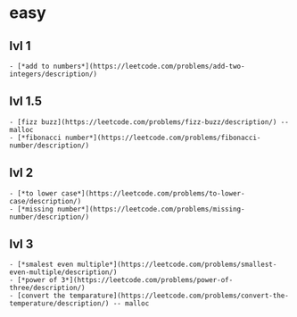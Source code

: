 # easy
## lvl 1
    - [*add to numbers*](https://leetcode.com/problems/add-two-integers/description/)
## lvl 1.5
    - [fizz buzz](https://leetcode.com/problems/fizz-buzz/description/) -- malloc
    - [*fibonacci number*](https://leetcode.com/problems/fibonacci-number/description/)
## lvl 2
    - [*to lower case*](https://leetcode.com/problems/to-lower-case/description/)
    - [*missing number*](https://leetcode.com/problems/missing-number/description/)
## lvl 3
    - [*smalest even multiple*](https://leetcode.com/problems/smallest-even-multiple/description/)
    - [*power of 3*](https://leetcode.com/problems/power-of-three/description/)
    - [convert the temparature](https://leetcode.com/problems/convert-the-temperature/description/) -- malloc
